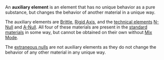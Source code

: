 An **auxiliary element** is an element that has no unique behavior as a pure substance, but changes the behavior of another material in a unique way.

The auxiliary elements are [Brittle](/Brittle.md "Brittle"), [Rigid Axis](/Rigid%20Axis.md "Rigid Axis"), and the [technical elements](/Technical%20element.md "Technical element") [N-Null](/N-Null.md "N-Null") and [A-Null](/A-Null.md "A-Null"). All four of these materials are present in the [standard materials](/standard%20materials.md "standard materials") in some way, but cannot be obtained on their own without [Mix Mode](/Mix%20Mode.md "Mix Mode").

The [extraneous nulls](/Extraneous%20Nulls.md "Extraneous Nulls") are not auxiliary elements as they do not change the behavior of any other material in any unique way.
